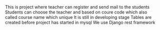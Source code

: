 This is project where teacher can register and send mail to the students
Students can choose the teacher and based on coure code which also called course name which unique 
It is still in developing stage 
Tables are created before project has started in mysql
We use Django rest framework

